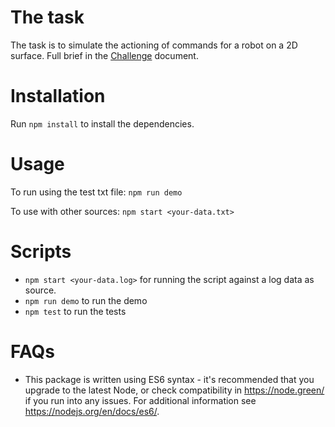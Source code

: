 # The task
The task is to simulate the actioning of commands for a robot on a 2D surface. Full brief in the [Challenge](PROBLEM.md) document.

# Installation 
Run `npm install` to install the dependencies.

# Usage
To run using the test txt file: `npm run demo`

To use with other sources: `npm start <your-data.txt>`

# Scripts
- `npm start <your-data.log>` for running the script against a log data as source.
- `npm run demo` to run the demo
- `npm test` to run the tests

# FAQs
- This package is written using ES6 syntax - it's recommended that you upgrade to the latest Node, or check compatibility in https://node.green/ if you run into any issues. For additional information see https://nodejs.org/en/docs/es6/.
